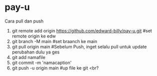 # pay-u
Cara pull dan push
1. git remote add origin https://github.com/edward-billy/pay-u.git #set remote origin ke edw <br>
2. git branch -M main #set braanch ke main <br>
3. git pull origin main #Sebelum Push, inget selalu pull untuk update perubahan dulu ya ges <br>
4. git add namafile <br>
5. git commit -m 'namacaption' <br>
6. git push -u origin main #up file ke git <br?

